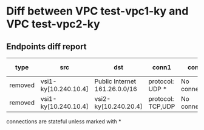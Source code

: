 # Diff between VPC test-vpc1-ky and VPC test-vpc2-ky
## Endpoints diff report
| type | src |  dst | conn1 | conn2 | diff-info |
|------|-----|------|-------|-------|-----------|
| removed | vsi1-ky[10.240.10.4] | Public Internet 161.26.0.0/16 | protocol: UDP * | No connection |  |
| removed | vsi1-ky[10.240.10.4] | vsi2-ky[10.240.20.4] | protocol: TCP,UDP | No connection |  |

connections are stateful unless marked with *
